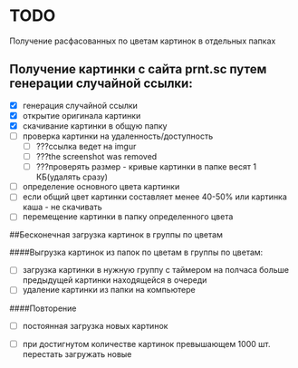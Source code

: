 # TODO
Получение расфасованных по цветам картинок в отдельных папках

## Получение картинки с сайта prnt.sc путем генерации случайной ссылки:

- [x] генерация случайной ссылки
- [x] открытие оригинала картинки
- [x] скачивание картинки в общую папку
- [ ] проверка картинки на удаленность/доступность
    - [ ] ???ссылка ведет на imgur
    - [ ] ???the screenshot was removed
    - [ ] ???проверять размер - кривые картинки в папке весят 1 КБ(удалять сразу)
- [ ] определение основного цвета картинки
- [ ] если общий цвет картинки составляет менее 40-50% или картинка каша - не скачивать
- [ ] перемещение картинки в папку определенного цвета

##Бесконечная загрузка картинок в группы по цветам

####Выгрузка картинок из папок по цветам в группы по цветам:

- [ ] загрузка картинки в нужную группу с таймером на полчаса больше предыдущей картинки находящейся в очереди
- [ ] удаление картинки из папки на компьютере

####Повторение

- [ ] постоянная загрузка новых картинок
- [ ] при достигнутом количестве картинок превышающем 1000 шт. перестать загружать новые

